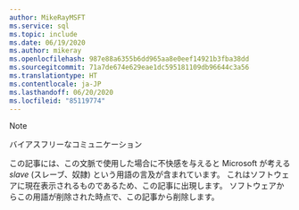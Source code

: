 ```yaml
---
author: MikeRayMSFT
ms.service: sql
ms.topic: include
ms.date: 06/19/2020
ms.author: mikeray
ms.openlocfilehash: 987e88a6355b6dd965aa8e0eef14921b3fba38dd
ms.sourcegitcommit: 71a7de674e629eae1dc595181109db96644c3a56
ms.translationtype: HT
ms.contentlocale: ja-JP
ms.lasthandoff: 06/20/2020
ms.locfileid: "85119774"
---
```

> [!NOTE]
> バイアスフリーなコミュニケーション
>
> この記事には、この文脈で使用した場合に不快感を与えると Microsoft が考える _slave_ (スレーブ、奴隷) という用語の言及が含まれています。 これはソフトウェアに現在表示されるものであるため、この記事に出現します。 ソフトウェアからこの用語が削除された時点で、この記事から削除します。
